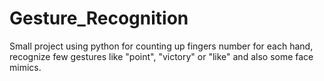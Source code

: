 # Gesture_Recognition
Small project using python for counting up fingers number for each hand, recognize few gestures like "point", "victory" or "like" and also some face mimics.
